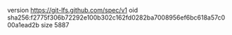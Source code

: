 version https://git-lfs.github.com/spec/v1
oid sha256:f2775f306b72292e100b302c162fd0282ba7008956ef6bc618a57c000a1ead2b
size 5887
